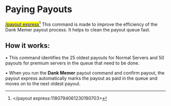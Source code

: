 # Paying Payouts

[<mark style="color:blue;">/payout express</mark>](#user-content-fn-1)[^1] This command is made to improve the efficiency of the Dank Memer payout process. It helps to clean the payout queue fast.

## How it works:

• This command identifies the 25 oldest payouts for Normal Servers and 50 payouts for premium servers in the queue that need to be done.

• When you run the **Dank Memer** payout command and confirm payout, the payout express automatically marks the payout as paid in the queue and moves on to the next oldest payout.

[^1]: \</payout express:1180794061230190703>
